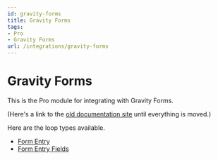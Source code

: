 ```yaml
---
id: gravity-forms
title: Gravity Forms
tags:
- Pro
- Gravity Forms
url: /integrations/gravity-forms
---
```


# Gravity Forms

This is the Pro module for integrating with Gravity Forms.

(Here's a link to the [old documentation site](https://loop.tangible.one/extend/gravity-forms/) until everything is moved.)


Here are the loop types available.

- [Form Entry](/integrations/gravity-forms/form-entry)
- [Form Entry Fields](/integrations/gravity-forms/form-entry-fields)
